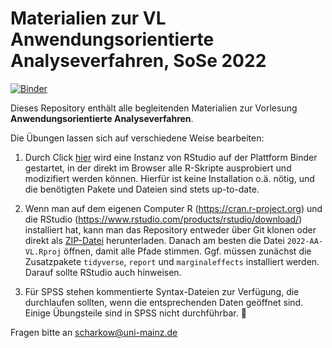 # Materialien zur VL Anwendungsorientierte Analyseverfahren, SoSe 2022

[![Binder](https://mybinder.org/badge_logo.svg)](https://mybinder.org/v2/gh/mscharkow/2022-AA-VL/HEAD?urlpath=rstudio)

Dieses Repository enthält alle begleitenden Materialien zur Vorlesung **Anwendungsorientierte Analyseverfahren**.

Die Übungen lassen sich auf verschiedene Weise bearbeiten:

1. Durch Click [hier](https://mybinder.org/v2/gh/mscharkow/2022-AA-VL/HEAD?urlpath=rstudio) wird eine Instanz von RStudio auf der Plattform Binder gestartet, in der direkt im Browser alle R-Skripte ausprobiert und modizifiert werden können. Hierfür ist keine Installation o.ä. nötig, und die benötigten Pakete und Dateien sind stets up-to-date.

2. Wenn man auf dem eigenen Computer R (https://cran.r-project.org) und die RStudio (https://www.rstudio.com/products/rstudio/download/) installiert hat, kann man das Repository entweder über Git klonen oder direkt als [ZIP-Datei](https://github.com/mscharkow/2022-AA-VL/archive/refs/heads/master.zip) herunterladen. Danach am besten die Datei `2022-AA-VL.Rproj` öffnen, damit alle Pfade stimmen. Ggf. müssen zunächst die Zusatzpakete `tidyverse`, `report` und `marginaleffects` installiert werden. Darauf sollte RStudio auch hinweisen.

3. Für SPSS stehen kommentierte Syntax-Dateien zur Verfügung, die durchlaufen sollten, wenn die entsprechenden Daten geöffnet sind. Einige Übungsteile sind in SPSS nicht durchführbar. 🤷

Fragen bitte an scharkow@uni-mainz.de
